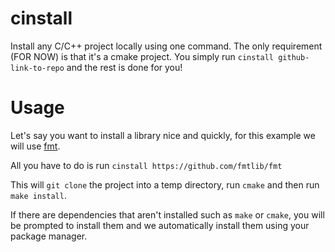 # cinstall
Install any C/C++ project locally using one command. The only requirement (FOR NOW) is that it's a cmake project.
You simply run `cinstall github-link-to-repo` and the rest is done for you!

# Usage

Let's say you want to install a library nice and quickly, for this example we will use [fmt](https://github.com/fmtlib/fmt). 

All you have to do is run `cinstall https://github.com/fmtlib/fmt`

This will `git clone` the project into a temp directory, run `cmake` and then run `make install`.

If there are dependencies that aren't installed such as `make` or `cmake`, you will be prompted to install them and we
automatically install them using your package manager.
